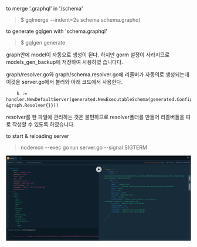to merge '.graphql' in '/schema'

> $ gqlmerge --indent=2s schema schema.graphql

to generate gqlgen with 'schema.graphql'

> $ gqlgen generate

graph안에 model이 자동으로 생성이 된다. 하지만 gorm 설정이 사라지므로 models_gen_backup에 저장하여 사용하였 습니다다.

graph/resolver.go와 graph/schema.resolver.go에 리졸버가 자동의로 생성되는데 이것을 server.go에서 불러와 아래 코드에서 사용한다.

```
	h := handler.NewDefaultServer(generated.NewExecutableSchema(generated.Config{Resolvers: &graph.Resolver{}}))
```

resolver를 한 파일에 관리하는 것은 불편하므로 resolver폴더를 만들어 리졸버들을 따로 작성할 수 있도록 하였습니다.

to start & reloading server

> nodemon --exec go run server.go --signal SIGTERM

<img src="asset/sample.png"/>
